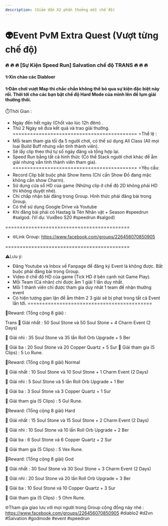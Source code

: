 ```yaml
---
description: (Giảm dần X2 phần thưởng mỗi chế độ)
---
```


# 👽Event PvM Extra Quest (Vượt từng chế độ)

### 🔥 🔥 🔥 \[Sự Kiện Speed Run] Salvation chế độ TRANS 🔥 🔥 🔥&#x20;

#### ✨Xin chào các Diabloer

#### ✨Dân chơi vượt Map thì chắc chắn không thể bỏ qua sự kiện đặc biệt này rồi. Thời tới cho các bạn bật chế độ Hard Mode của mình lên để lụm giải thưởng thôi.

⏱️Thời Gian :

* Ngày đến hết ngày (Chốt vào lúc 12h đêm) .
* Thứ 2 Ngày sẽ đưa kết quả và trao giải thưởng. =========================================== ⭐Thể lệ :
* Mỗi team tham gia tối đa 5 người chơi, có thể sử dụng All Class (All mọi loại Build Buff nhưng vẫn tính thành viên).
* Sẽ lấy clip theo thứ tự số ngày đăng và tổng hợp lại.
* Speed Run bằng tất cả hình thức (Có thể Stack người chơi khác để ẵm giải nhưng vẫn tính thành viên tham gia). =========================================== ⭐Yêu cầu:
* Record Clip bắt buộc phải Show Items (Chỉ cần Show Đồ đang mặc không cần show Charm).
* Sử dụng cửa sổ HD của game (Những clip ở chế độ 2D không phải HD thì không duyệt nhé).
* Chỉ chấp nhận bài đăng trong Group. Hình thức phải đăng bài trong Group.
* Có thể sử dụng Google Drive và Youtube
* Khi đăng bài phải có Hastag là Tên Nhân vật + Season #speedrun #salgod. (Ví dụ: VuxBeo S20 #speedrun #salgod)&#x20;

\===========================================&#x20;

* 🌐Link Group: https://www.facebook.com/groups/226456070850905

\===========================================&#x20;

⚠️Lưu ý:

* Đăng Youtube và Inbox về Fanpage để đăng ký Event là không được. Bắt buộc phải đăng bài trong Group.
* Video ở chế độ HD của game (Tick HD ở bên cạnh nút Game Play).
* Mỗi Team (Cá nhân) chỉ được ẵm 1 giải 1 lần duy nhất.
* Mỗi 1 thành viên chỉ được tham gia duy nhât 1 team để nhận thưởng event
* Có hiện tượng gian lận để ẵm thêm 2 3 giải sẽ bị phạt trong tất cả Event lần tới. ===========================================&#x20;

🎁Reward: (Tổng cộng 8 giải) :

Trans 🥇 Giải nhất : 50 Soul Stone và 50 Soul Stone + 4 Charm Event (2 Days)&#x20;

🥈 Giải nhì : 35 Soul Stone và 35 lần Roll Orb Upgrade + 5 Ber&#x20;

🥉 Giải ba : 20 Soul Stone và 20 Copper Quartz + 5 Sur 🥉 Giải tham gia (5 Clips) : 5 Lo Rune.

🎁Reward: (Tổng cộng 8 giải) Normal&#x20;

🥇 Giải nhất : 10 Soul Stone và 10 Soul Stone + 1 Charm Event (2 Days)&#x20;

🥈 Giải nhì : 5 Soul Stone và 5 lần Roll Orb Upgrade + 1 Ber&#x20;

🥉 Giải ba : 3 Soul Stone và 3 Copper Quartz + 1 Sur&#x20;

🥉 Giải tham gia (5 Clips) : 5 Gul Rune.

🎁Reward: (Tổng cộng 8 giải) Hard&#x20;

🥇 Giải nhất : 15 Soul Stone và 15 Soul Stone + 2 Charm Event (2 Days)&#x20;

🥈 Giải nhì : 10 Soul Stone và 10 lần Roll Orb Upgrade + 2 Ber&#x20;

🥉 Giải ba : 6 Soul Stone và 6 Copper Quartz + 2 Sur&#x20;

🥉 Giải tham gia (5 Clips) : 5 Vex Rune.

🎁Reward: (Tổng cộng 8 giải) God&#x20;

🥇 Giải nhất : 30 Soul Stone và 30 Soul Stone + 3 Charm Event (2 Days)&#x20;

🥈 Giải nhì : 20 Soul Stone và 20 lần Roll Orb Upgrade + 3 Ber&#x20;

🥉 Giải ba : 10 Soul Stone và 10 Copper Quartz + 3 Sur&#x20;

🥉 Giải tham gia (5 Clips) : 5 Ohm Rune.&#x20;

🌐Tham gia giao lưu với mọi người trong Group cộng đồng này nhé : https://www.facebook.com/groups/226456070850905 #diablo2 #d2vn #Salvation #godmode #event #speedrun
